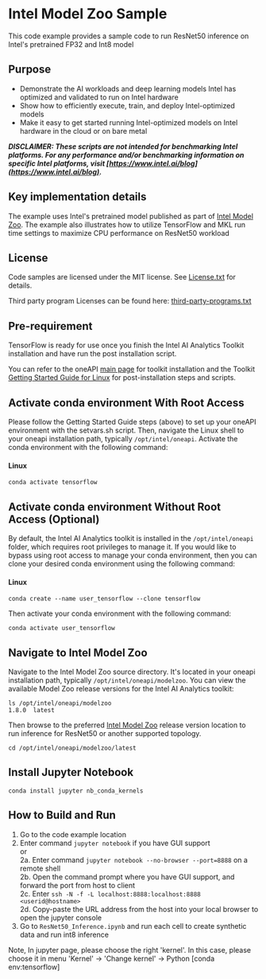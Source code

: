 # Intel Model Zoo Sample
This code example provides a sample code to run ResNet50 inference on Intel's pretrained FP32 and Int8 model

## Purpose
  - Demonstrate the AI workloads and deep learning models Intel has optimized and validated to run on Intel hardware
  - Show how to efficiently execute, train, and deploy Intel-optimized models
  - Make it easy to get started running Intel-optimized models on Intel hardware in the cloud or on bare metal

***DISCLAIMER: These scripts are not intended for benchmarking Intel platforms. 
For any performance and/or benchmarking information on specific Intel platforms, visit [https://www.intel.ai/blog](https://www.intel.ai/blog).***
## Key implementation details
The example uses Intel's pretrained model published as part of [Intel Model Zoo](https://github.com/IntelAI/models). The example also illustrates how to utilize TensorFlow and MKL run time settings to maximize CPU performance on ResNet50 workload

## License  
Code samples are licensed under the MIT license. See
[License.txt](https://github.com/oneapi-src/oneAPI-samples/blob/master/License.txt) for details.

Third party program Licenses can be found here: [third-party-programs.txt](https://github.com/oneapi-src/oneAPI-samples/blob/master/third-party-programs.txt)

## Pre-requirement

TensorFlow is ready for use once you finish the Intel AI Analytics Toolkit installation and have run the post installation script.

You can refer to the oneAPI [main page](https://software.intel.com/en-us/oneapi) for toolkit installation and the Toolkit [Getting Started Guide for Linux](https://software.intel.com/en-us/get-started-with-intel-oneapi-linux-get-started-with-the-intel-ai-analytics-toolkit) for post-installation steps and scripts.

## Activate conda environment With Root Access

Please follow the Getting Started Guide steps (above) to set up your oneAPI environment with the setvars.sh script. Then, navigate the Linux shell to your oneapi installation path, typically `/opt/intel/oneapi`. Activate the conda environment with the following command:

#### Linux
```
conda activate tensorflow
```


## Activate conda environment Without Root Access (Optional)

By default, the Intel AI Analytics toolkit is installed in the `/opt/intel/oneapi` folder, which requires root privileges to manage it. If you would like to bypass using root access to manage your conda environment, then you can clone your desired conda environment using the following command:

#### Linux
```
conda create --name user_tensorflow --clone tensorflow
```

Then activate your conda environment with the following command:

```
conda activate user_tensorflow
```

## Navigate to Intel Model Zoo

Navigate to the Intel Model Zoo source directory. It's located in your oneapi installation path, typically `/opt/intel/oneapi/modelzoo`.
You can view the available Model Zoo release versions for the Intel AI Analytics toolkit:
```
ls /opt/intel/oneapi/modelzoo
1.8.0  latest
```
Then browse to the preferred [Intel Model Zoo](https://github.com/IntelAI/models/tree/master/benchmarks) release version location to run inference for ResNet50 or another supported topology.
```
cd /opt/intel/oneapi/modelzoo/latest
```

## Install Jupyter Notebook 
```
conda install jupyter nb_conda_kernels
```

## How to Build and Run 
1. Go to the code example location<br>
2. Enter command `jupyter notebook` if you have GUI support <br>
or<br>
2a. Enter command `jupyter notebook --no-browser --port=8888` on a remote shell <br>
2b. Open the command prompt where you have GUI support, and forward the port from host to client<br>
2c. Enter `ssh -N -f -L localhost:8888:localhost:8888 <userid@hostname>`<br>
2d. Copy-paste the URL address from the host into your local browser to open the jupyter console<br>
3. Go to `ResNet50_Inference.ipynb` and run each cell to create synthetic data and run int8 inference

Note, In jupyter page, please choose the right 'kernel'. In this case, please choose it in menu 'Kernel' -> 'Change kernel' -> Python [conda env:tensorflow]
